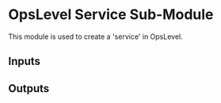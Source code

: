 # OpsLevel Service Sub-Module

This module is used to create a 'service' in OpsLevel.

## Inputs

## Outputs